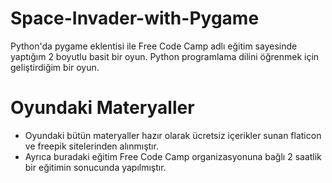 # Space-Invader-with-Pygame
Python'da pygame eklentisi ile Free Code Camp adlı eğitim sayesinde yaptığım 2 boyutlu basit bir oyun. Python programlama dilini öğrenmek için geliştirdiğim bir oyun.
# Oyundaki Materyaller
- Oyundaki bütün materyaller hazır olarak ücretsiz içerikler sunan flaticon ve freepik sitelerinden alınmıştır.
- Ayrıca buradaki eğitim Free Code Camp organizasyonuna bağlı 2 saatlik bir eğitimin sonucunda yapılmıştır.
